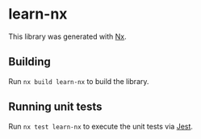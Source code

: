 # learn-nx

This library was generated with [Nx](https://nx.dev).

## Building

Run `nx build learn-nx` to build the library.

## Running unit tests

Run `nx test learn-nx` to execute the unit tests via [Jest](https://jestjs.io).
